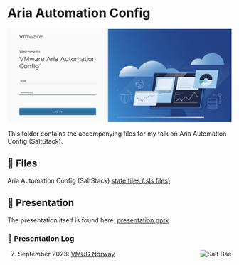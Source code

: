 # Aria Automation Config

![Aria Automation Config Login Screen](assets/aac.png)

This folder contains the accompanying files for my talk on Aria Automation Config (SaltStack).

## 🎁 Files

Aria Automation Config (SaltStack) [state files (.sls files)](sls/)

## 📜 Presentation

The presentation itself is found here: [presentation.pptx](presentation/presentation.pptx)

### 🧾 Presentation Log
<img align="right" src="assets/saltbae.gif" alt="Salt Bae" />

07. September 2023: [VMUG Norway](https://vmug.no/)
